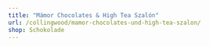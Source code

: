 ```yaml
---
title: "Mámor Chocolates & High Tea Szalón"
url: /collingwood/mamor-chocolates-und-high-tea-szalon/
shop: Schokolade
---
```

